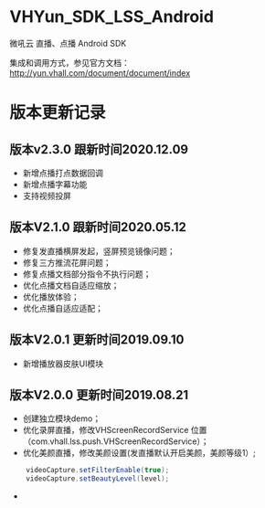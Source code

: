 # VHYun_SDK_LSS_Android
微吼云 直播、点播 Android SDK  

集成和调用方式，参见官方文档：http://yun.vhall.com/document/document/index

# 版本更新记录
## 版本v2.3.0 跟新时间2020.12.09
* 新增点播打点数据回调
* 新增点播字幕功能
* 支持视频投屏

## 版本V2.1.0 跟新时间2020.05.12
* 修复发直播横屏发起，竖屏预览镜像问题；
* 修复三方推流花屏问题；
* 修复点播文档部分指令不执行问题；
* 优化点播文档自适应缩放；
* 优化播放体验；
* 优化点播自适应适配；

## 版本V2.0.1 更新时间2019.09.10
* 新增播放器皮肤UI模块  

## 版本V2.0.0 更新时间2019.08.21
* 创建独立模块demo；
* 优化录屏直播，修改VHScreenRecordService 位置（com.vhall.lss.push.VHScreenRecordService）；
* 优化美颜直播，修改美颜设置(发直播默认开启美颜，美颜等级1）;  

```Java
    videoCapture.setFilterEnable(true);
    videoCapture.setBeautyLevel(level);
```
* 
